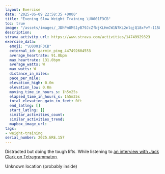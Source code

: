 ```yaml
---
layout: Exercise
date: '2025-06-09 22:58:35 +0000'
title: "Evening Slow Weight Training \U0001F3CB️"
toc: true
image: "/assets/images/_JDhPm8MS1yB79JcZfNjKLHmCW1N7KL2nlqjQ18xPvY-1158x2048.jpg.jpeg"
description:
strava_activity_url: https://www.strava.com/activities/14749929323
exercise_data:
  emoji: "\U0001F3CB️"
  external_id: garmin_ping_447492604558
  average_heartrate: 91.8bpm
  max_heartrate: 131.0bpm
  average_watts: W
  max_watts: W
  distance_in_miles:
  pace_per_mile:
  elevation_high: 0.0m
  elevation_low: 0.0m
  moving_time_in_hours_s: 1h5m25s
  elapsed_time_in_hours_s: 1h5m25s
  total_elevation_gain_in_feet: 0ft
  end_latlng: []
  start_latlng: []
  similar_activities_count:
  similar_activities_trend:
  mapbox_image_url:
tags:
- weight-training
serial_number: 2025.ERE.157
---
```

Distracted but doing the tough lifts. While listening to [an interview with Jack Clark on Tetragrammaton](https://www.tetragrammaton.com/content/jack-clark).

Unknown location (probably inside)
